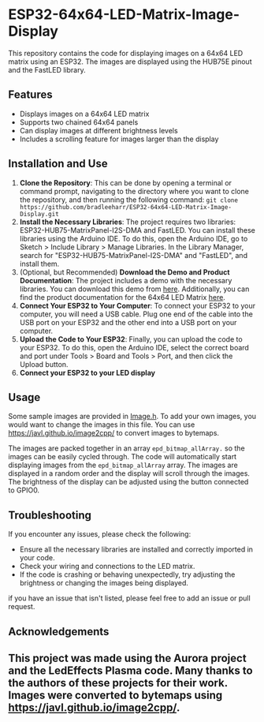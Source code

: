 # ESP32-64x64-LED-Matrix-Image-Display

This repository contains the code for displaying images on a 64x64 LED matrix using an ESP32. The images are displayed using the HUB75E pinout and the FastLED library.

## Features

- Displays images on a 64x64 LED matrix
- Supports two chained 64x64 panels
- Can display images at different brightness levels
- Includes a scrolling feature for images larger than the display

## Installation and Use
1.  **Clone the Repository**: This can be done by opening a terminal or command prompt, navigating to the directory where you want to clone the repository, and then running the following command: `git clone https://github.com/bradleeharr/ESP32-64x64-LED-Matrix-Image-Display.git`
2.  **Install the Necessary Libraries**: The project requires two libraries: ESP32-HUB75-MatrixPanel-I2S-DMA and FastLED. You can install these libraries using the Arduino IDE. To do this, open the Arduino IDE, go to Sketch > Include Library > Manage Libraries. In the Library Manager, search for "ESP32-HUB75-MatrixPanel-I2S-DMA" and "FastLED", and install them.
3. (Optional, but Recommended) **Download the Demo and Product Documentation**: The project includes a demo with the necessary libraries. You can download this demo from [here](https://files.waveshare.com/upload/6/6d/RGB-Matrix-P4-64x32-Demo.zip). Additionally, you can find the product documentation for the 64x64 LED Matrix [here](https://www.waveshare.com/wiki/RGB-Matrix-P3-64x64).
4. **Connect Your ESP32 to Your Computer**: To connect your ESP32 to your computer, you will need a USB cable. Plug one end of the cable into the USB port on your ESP32 and the other end into a USB port on your computer.
5. **Upload the Code to Your ESP32**: Finally, you can upload the code to your ESP32. To do this, open the Arduino IDE, select the correct board and port under Tools > Board and Tools > Port, and then click the Upload button.
6. **Connect your ESP32 to your LED display**
## Usage

Some sample images are provided in [Image.h](./Image.h). To add your own images, you would want to change the images in this file. You can use https://javl.github.io/image2cpp/ to convert images to bytemaps.

The images are packed together in an array `epd_bitmap_allArray.` so the images can be easily cycled through. The code will automatically start displaying images from the `epd_bitmap_allArray` array. The images are displayed in a random order and the display will scroll through the images. The brightness of the display can be adjusted using the button connected to GPIO0.

## Troubleshooting

If you encounter any issues, please check the following:

- Ensure all the necessary libraries are installed and correctly imported in your code.
- Check your wiring and connections to the LED matrix.
- If the code is crashing or behaving unexpectedly, try adjusting the brightness or changing the images being displayed.

if you have an issue that isn't listed, please feel free to add an issue or pull request.
## Acknowledgements

This project was made using the Aurora project and the LedEffects Plasma code. Many thanks to the authors of these projects for their work.
Images were converted to bytemaps using https://javl.github.io/image2cpp/.
---
